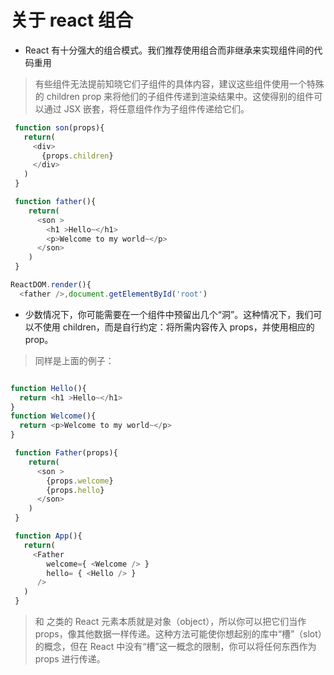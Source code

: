 # 关于 react 组合

- React 有十分强大的组合模式。我们推荐使用组合而非继承来实现组件间的代码重用
> 有些组件无法提前知晓它们子组件的具体内容，建议这些组件使用一个特殊的 children prop 来将他们的子组件传递到渲染结果中。这使得别的组件可以通过 JSX 嵌套，将任意组件作为子组件传递给它们。

```js
 function son(props){
   return(
     <div>
       {props.children}
     </div>
   )
 }

 function father(){
    return(
      <son >
        <h1 >Hello~</h1>
        <p>Welcome to my world~</p>
      </son>
    )
 }

ReactDOM.render(){
  <father />,document.getElementById('root')

```

- 少数情况下，你可能需要在一个组件中预留出几个“洞”。这种情况下，我们可以不使用 children，而是自行约定：将所需内容传入 props，并使用相应的 prop。

> 同样是上面的例子：
```js

function Hello(){
  return <h1 >Hello~</h1>
}
function Welcome(){
  return <p>Welcome to my world~</p>
}

 function Father(props){
    return(
      <son >
        {props.welcome}
        {props.hello}
      </son>
    )
 }

 function App(){
   return(
     <Father 
        welcome={ <Welcome /> }
        hello= { <Hello /> }
      />
   )
 }
```

> <Welcome /> 和 <Hello /> 之类的 React 元素本质就是对象（object），所以你可以把它们当作 props，像其他数据一样传递。这种方法可能使你想起别的库中“槽”（slot）的概念，但在 React 中没有“槽”这一概念的限制，你可以将任何东西作为 props 进行传递。